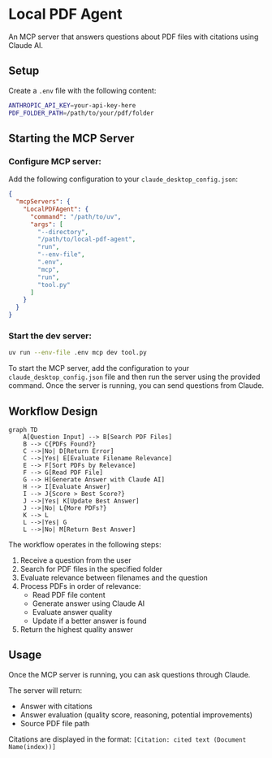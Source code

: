# Local PDF Agent

An MCP server that answers questions about PDF files with citations using Claude AI.

## Setup

Create a `.env` file with the following content:
```bash
ANTHROPIC_API_KEY=your-api-key-here
PDF_FOLDER_PATH=/path/to/your/pdf/folder
```

## Starting the MCP Server

### Configure MCP server:
Add the following configuration to your `claude_desktop_config.json`:
```json
{
  "mcpServers": {
    "LocalPDFAgent": {
      "command": "/path/to/uv",
      "args": [
        "--directory",
        "/path/to/local-pdf-agent",
        "run",
        "--env-file",
        ".env",
        "mcp",
        "run",
        "tool.py"
      ]
    }
  }
}
```

### Start the dev server:
```bash
uv run --env-file .env mcp dev tool.py
```

To start the MCP server, add the configuration to your `claude_desktop_config.json` file and then run the server using the provided command. Once the server is running, you can send questions from Claude.

## Workflow Design

```mermaid
graph TD
    A[Question Input] --> B[Search PDF Files]
    B --> C{PDFs Found?}
    C -->|No| D[Return Error]
    C -->|Yes| E[Evaluate Filename Relevance]
    E --> F[Sort PDFs by Relevance]
    F --> G[Read PDF File]
    G --> H[Generate Answer with Claude AI]
    H --> I[Evaluate Answer]
    I --> J{Score > Best Score?}
    J -->|Yes| K[Update Best Answer]
    J -->|No| L{More PDFs?}
    K --> L
    L -->|Yes| G
    L -->|No| M[Return Best Answer]
```

The workflow operates in the following steps:

1. Receive a question from the user
2. Search for PDF files in the specified folder
3. Evaluate relevance between filenames and the question
4. Process PDFs in order of relevance:
   - Read PDF file content
   - Generate answer using Claude AI
   - Evaluate answer quality
   - Update if a better answer is found
5. Return the highest quality answer

## Usage

Once the MCP server is running, you can ask questions through Claude.

The server will return:
- Answer with citations
- Answer evaluation (quality score, reasoning, potential improvements)
- Source PDF file path

Citations are displayed in the format: `[Citation: cited text (Document Name(index))]`